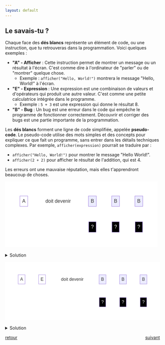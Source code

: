 ```yaml
---
layout: default
---
```


<div markdown="1">

## Le savais-tu ?

Chaque face des **dés blancs** représente un élément de code, ou une instruction, que tu retrouveras dans la programmation. Voici quelques exemples :

* **"A" - Afficher** : Cette instruction permet de montrer un message ou un résultat à l'écran. C'est comme dire à l'ordinateur de "parler" ou de "montrer" quelque chose.
  - Exemple : `afficher("Hello, World!")` montrera le message "Hello, World!" à l'écran.
* **"E" - Expression** : Une expression est une combinaison de valeurs et d'opérateurs qui produit une autre valeur. C'est comme une petite calculatrice intégrée dans le programme.
  - Exemple : `5 + 3` est une expression qui donne le résultat 8.
* **"B" - Bug** : Un bug est une erreur dans le code qui empêche le programme de fonctionner correctement. Découvrir et corriger des bugs est une partie importante de la programmation.

Les **dés blancs** forment une ligne de code simplifiée, appelée **pseudo-code**. Le pseudo-code utilise des mots simples et des concepts pour expliquer ce que fait un programme, sans entrer dans les détails techniques complexes. Par exemple, `afficher(expression)` pourrait se traduire par :

- `afficher("Hello, World!")` pour montrer le message "Hello World!".
- `afficher(2 + 2)` pour afficher le résultat de l'addition, qui est 4.

</div>

<div markdown="1">

Les erreurs ont une mauvaise réputation, mais elles t'apprendront beaucoup de choses.

![](assets/2.png)

<details markdown="on">
<summary>Solution</summary>

<img src="assets/2s.png" alt="">
</details>

![](assets/3.png)

<details markdown="on">
<summary>Solution</summary>

<img src="assets/3s.png" alt="">
</details>

</div>

<div markdown="1" style="grid-column: 1 / -1; display: flex; justify-content: space-between">

[retour](./3)

[suivant](./5)

</div>
